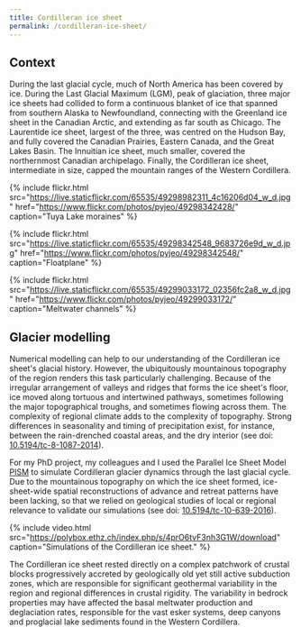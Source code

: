 ```yaml
---
title: Cordilleran ice sheet
permalink: /cordilleran-ice-sheet/
---
```


Context
-------

During the last glacial cycle, much of North America has been covered by ice.
During the Last Glacial Maximum (LGM), peak of glaciation, three major ice
sheets had collided to form a continuous blanket of ice that spanned from
southern Alaska to Newfoundland, connecting with the Greenland ice sheet in the
Canadian Arctic, and extending as far south as Chicago. The Laurentide ice
sheet, largest of the three, was centred on the Hudson Bay, and fully covered
the Canadian Prairies, Eastern Canada, and the Great Lakes Basin. The Innuitian
ice sheet, much smaller, covered the northernmost Canadian archipelago.
Finally, the Cordilleran ice sheet, intermediate in size, capped the mountain
ranges of the Western Cordillera.

{% include flickr.html
  src="https://live.staticflickr.com/65535/49298982311_4c16206d04_w_d.jpg"
  href="https://www.flickr.com/photos/pyjeo/49298342428/"
  caption="Tuya Lake moraines" %}

{% include flickr.html
  src="https://live.staticflickr.com/65535/49298342548_9683726e9d_w_d.jpg"
  href="https://www.flickr.com/photos/pyjeo/49298342548/"
  caption="Floatplane" %}

{% include flickr.html
  src="https://live.staticflickr.com/65535/49299033172_02356fc2a8_w_d.jpg"
  href="https://www.flickr.com/photos/pyjeo/49299033172/"
  caption="Meltwater channels" %}


Glacier modelling
-----------------

Numerical modelling can help to our understanding of the Cordilleran ice
sheet's glacial history. However, the ubiquitously mountainous
topography of the region renders this task particularly challenging. Because of
the irregular arrangement of valleys and ridges that forms the ice sheet's
floor, ice moved along tortuous and intertwined pathways, sometimes following
the major topographical troughs, and sometimes flowing across them. The
complexity of regional climate adds to the complexity of topography. Strong
differences in seasonality and timing of precipitation exist, for instance,
between the rain-drenched coastal areas, and the dry interior
(see doi: [10.5194/tc-8-1087-2014](https://doi.org/10.5194/tc-8-1087-2014)).

For my PhD project, my colleagues and I used the Parallel Ice Sheet Model
[PISM][PISM] to simulate Cordilleran glacier dynamics through the last glacial
cycle. Due to the mountainous topography on which the ice sheet formed,
ice-sheet-wide spatial reconstructions of advance and retreat patterns have
been lacking, so that we relied on geological studies of local or regional
relevance to validate our simulations
(see doi: [10.5194/tc-10-639-2016](https://doi.org/10.5194/tc-10-639-2016)).

<!-- FIXME improve video and upload to vimeo -->
{% include video.html
  src="https://polybox.ethz.ch/index.php/s/4prO6tvF3nh3G1W/download"
  caption="Simulations of the Cordilleran ice sheet." %}

The Cordilleran ice sheet rested directly on a complex patchwork of crustal
blocks progressively accreted by geologically old yet still active subduction
zones, which are responsible for significant geothermal variability in the
region and regional differences in crustal rigidity. The variability in bedrock
properties may have affected the basal meltwater production and deglaciation
rates, responsible for the vast esker systems, deep canyons and proglacial lake
sediments found in the Western Cordillera.

[PISM]: https://pism-docs.org
